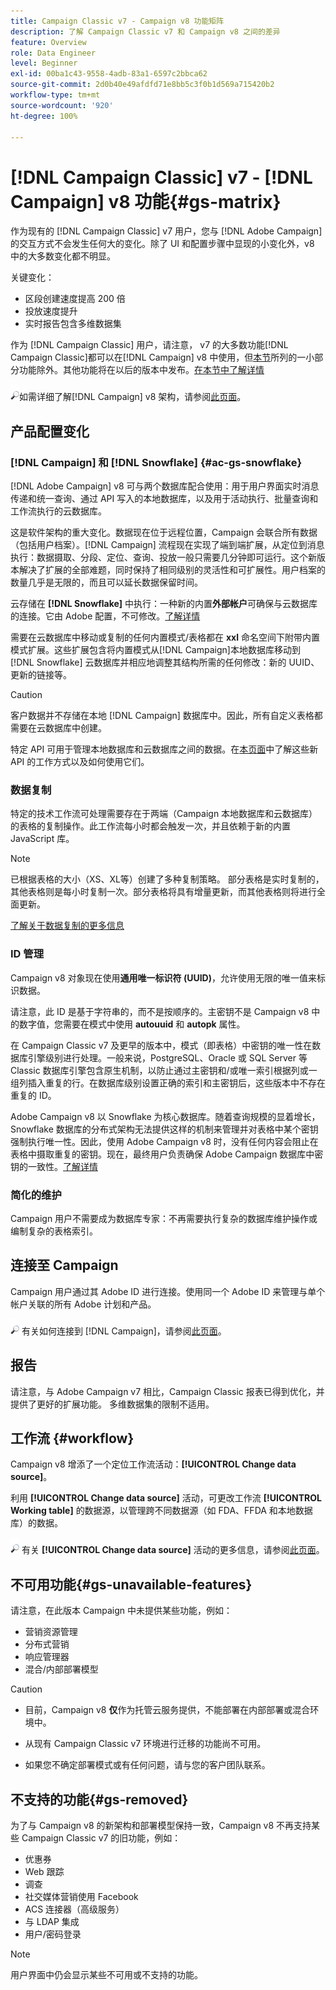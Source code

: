 ```yaml
---
title: Campaign Classic v7 - Campaign v8 功能矩阵
description: 了解 Campaign Classic v7 和 Campaign v8 之间的差异
feature: Overview
role: Data Engineer
level: Beginner
exl-id: 00ba1c43-9558-4adb-83a1-6597c2bbca62
source-git-commit: 2d0b40e49afdfd71e8bb5c3f0b1d569a715420b2
workflow-type: tm+mt
source-wordcount: '920'
ht-degree: 100%

---
```


# [!DNL Campaign Classic] v7 - [!DNL Campaign] v8 功能{#gs-matrix}

作为现有的 [!DNL Campaign Classic] v7 用户，您与 [!DNL Adobe Campaign] 的交互方式不会发生任何大的变化。除了 UI 和配置步骤中显现的小变化外，v8 中的大多数变化都不明显。

关键变化：

* 区段创建速度提高 200 倍
* 投放速度提升
* 实时报告包含多维数据集

作为 [!DNL Campaign Classic] 用户，请注意， v7 的大多数功能[!DNL Campaign Classic]都可以在[!DNL Campaign] v8 中使用，但[本节](#gs-removed)所列的一小部分功能除外。其他功能将在以后的版本中发布。[在本节中了解详情](#gs-unavailable-features)

![](../assets/do-not-localize/glass.png)如需详细了解[!DNL Campaign] v8 架构，请参阅[此页面](../dev/architecture.md)。

## 产品配置变化

### [!DNL Campaign] 和 [!DNL Snowflake] {#ac-gs-snowflake}

[!DNL Adobe Campaign] v8 可与两个数据库配合使用：用于用户界面实时消息传递和统一查询、通过 API 写入的本地数据库，以及用于活动执行、批量查询和工作流执行的云数据库。

这是软件架构的重大变化。数据现在位于远程位置，Campaign 会联合所有数据（包括用户档案）。[!DNL Campaign] 流程现在实现了端到端扩展，从定位到消息执行：数据摄取、分段、定位、查询、投放一般只需要几分钟即可运行。这个新版本解决了扩展的全部难题，同时保持了相同级别的灵活性和可扩展性。用户档案的数量几乎是无限的，而且可以延长数据保留时间。

云存储在 **[!DNL Snowflake]** 中执行：一种新的内置&#x200B;**外部帐户**&#x200B;可确保与云数据库的连接。它由 Adobe 配置，不可修改。[了解详情](../config/external-accounts.md)

需要在云数据库中移动或复制的任何内置模式/表格都在 **xxl** 命名空间下附带内置模式扩展。这些扩展包含将内置模式从[!DNL Campaign]本地数据库移动到 [!DNL Snowflake] 云数据库并相应地调整其结构所需的任何修改：新的 UUID、更新的链接等。

>[!CAUTION]
>
> 客户数据并不存储在本地 [!DNL Campaign] 数据库中。因此，所有自定义表格都需要在云数据库中创建。

特定 API 可用于管理本地数据库和云数据库之间的数据。在[本页面](../dev/new-apis.md)中了解这些新 API 的工作方式以及如何使用它们。

### 数据复制

特定的技术工作流可处理需要存在于两端（Campaign 本地数据库和云数据库）的表格的复制操作。此工作流每小时都会触发一次，并且依赖于新的内置 JavaScript 库。

>[!NOTE]
>
> 已根据表格的大小（XS、XL等）创建了多种复制策略。
> 部分表格是实时复制的，其他表格则是每小时复制一次。部分表格将具有增量更新，而其他表格则将进行全面更新。

[了解关于数据复制的更多信息](../config/replication.md)

### ID 管理

Campaign v8 对象现在使用&#x200B;**通用唯一标识符 (UUID)**，允许使用无限的唯一值来标识数据。

请注意，此 ID 是基于字符串的，而不是按顺序的。主密钥不是 Campaign v8 中的数字值，您需要在模式中使用 **autouuid** 和 **autopk** 属性。

在 Campaign Classic v7 及更早的版本中，模式（即表格）中密钥的唯一性在数据库引擎级别进行处理。一般来说，PostgreSQL、Oracle 或 SQL Server 等 Classic 数据库引擎包含原生机制，以防止通过主密钥和/或唯一索引根据列或一组列插入重复的行。在数据库级别设置正确的索引和主密钥后，这些版本中不存在重复的 ID。

Adobe Campaign v8 以 Snowflake 为核心数据库。随着查询规模的显着增长，Snowflake 数据库的分布式架构无法提供这样的机制来管理并对表格中某个密钥强制执行唯一性。因此，使用 Adobe Campaign v8 时，没有任何内容会阻止在表格中摄取重复的密钥。现在，最终用户负责确保 Adobe Campaign 数据库中密钥的一致性。[了解详情](../dev/keys.md)

### 简化的维护

Campaign 用户不需要成为数据库专家：不再需要执行复杂的数据库维护操作或编制复杂的表格索引。

## 连接至 Campaign

Campaign 用户通过其 Adobe ID 进行连接。使用同一个 Adobe ID 来管理与单个帐户关联的所有 Adobe 计划和产品。

![](../assets/do-not-localize/glass.png) 有关如何连接到 [!DNL Campaign]，请参阅[此页面](connect.md)。

## 报告

请注意，与 Adobe Campaign v7 相比，Campaign Classic 报表已得到优化，并提供了更好的扩展功能。 多维数据集的限制不适用。

## 工作流 {#workflow}

Campaign v8 增添了一个定位工作流活动：**[!UICONTROL Change data source]**。

利用 **[!UICONTROL Change data source]** 活动，可更改工作流 **[!UICONTROL Working table]** 的数据源，以管理跨不同数据源（如 FDA、FFDA 和本地数据库）的数据。

![](../assets/do-not-localize/glass.png) 有关 **[!UICONTROL Change data source]** 活动的更多信息，请参阅[此页面](../config/workflows.md#change-data-source-activity)。

## 不可用功能{#gs-unavailable-features}

请注意，在此版本 Campaign 中未提供某些功能，例如：

* 营销资源管理
* 分布式营销
* 响应管理器
* 混合/内部部署模型

>[!CAUTION]
>
>* 目前，Campaign v8 **仅**&#x200B;作为托管云服务提供，不能部署在内部部署或混合环境中。
>
>* 从现有 Campaign Classic v7 环境进行迁移的功能尚不可用。
>
>* 如果您不确定部署模式或有任何问题，请与您的客户团队联系。


## 不支持的功能{#gs-removed}

为了与 Campaign v8 的新架构和部署模型保持一致，Campaign v8 不再支持某些 Campaign Classic v7 的旧功能，例如：

* 优惠券
* Web 跟踪
* 调查
* 社交媒体营销使用 Facebook
* ACS 连接器（高级服务）
* 与 LDAP 集成
* 用户/密码登录

>[!NOTE]
>
>用户界面中仍会显示某些不可用或不支持的功能。
